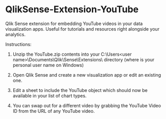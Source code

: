 QlikSense-Extension-YouTube
===========================

Qlik Sense extension for embedding YouTube videos in your data visualization apps. Useful for tutorials and resources right alongside your analytics.


Instructions:

1. Unzip the YouTube.zip contents into your C:\Users\<user name>\Documents\Qlik\Sense\Extensions\ directory (where <user name> is your personal user name on Windows)

2. Open Qlik Sense and create a new visualization app or edit an existing one.

3. Edit a sheet to include the YouTube object which should now be available in your list of chart types.

4. You can swap out for a different video by grabbing the YouTube Video ID from the URL of any YouTube video.
